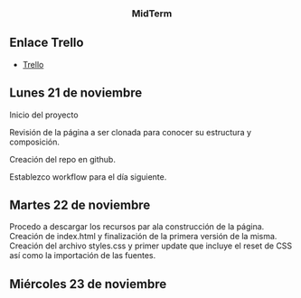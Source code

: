 <h3 align="center"> MidTerm </h3>

## Enlace Trello

- [Trello](https://trello.com/b/5eryQGbT/midterm-project)

## Lunes 21 de noviembre

Inicio del proyecto

Revisión de la página a ser clonada para conocer su estructura y composición.

Creación del repo en github.

Establezco workflow para el día siguiente.

## Martes 22 de noviembre

Procedo a descargar los recursos par ala construcción de la página.
Creación de index.html y finalización de la primera versión de la misma.
Creación del archivo styles.css y primer update que incluye el reset de CSS así como la importación de las fuentes.

## Miércoles 23 de noviembre
